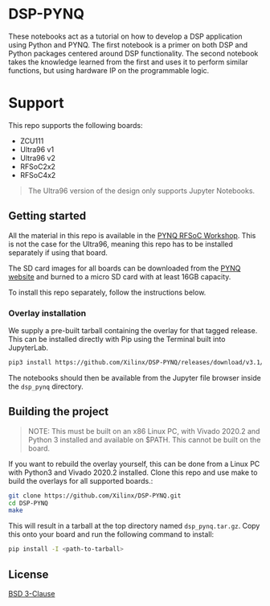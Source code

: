 # DSP-PYNQ
These notebooks act as a tutorial on how to develop a DSP application using Python and PYNQ. The first notebook is a primer on both DSP and Python packages centered around DSP functionality. The second notebook takes the knowledge learned from the first and uses it to perform similar functions, but using hardware IP on the programmable logic.

# Support
This repo supports the following boards:
   - ZCU111
   - Ultra96 v1
   - Ultra96 v2
   - RFSoC2x2
   - RFSoC4x2

> The Ultra96 version of the design only supports Jupyter Notebooks.

## Getting started
All the material in this repo is available in the [PYNQ RFSoC Workshop](https://github.com/Xilinx/PYNQ_RFSOC_Workshop). This is not the case for the Ultra96, meaning this repo has to be installed separately if using that board.

The SD card images for all boards can be downloaded from the [PYNQ website](http://www.pynq.io/board.html) and burned to a micro SD card with at least 16GB capacity.

To install this repo separately, follow the instructions below.

### Overlay installation
We supply a pre-built tarball containing the overlay for that tagged release. This can be installed directly with Pip using the Terminal built into JupyterLab.

```bash
pip3 install https://github.com/Xilinx/DSP-PYNQ/releases/download/v3.1/dsp_pynq-3.1.tar.gz
```

The notebooks should then be available from the Jupyter file browser inside the `dsp_pynq` directory.

## Building the project 
> NOTE: This must be built on an x86 Linux PC, with Vivado 2020.2 and Python 3 installed and available on $PATH. This cannot be built on the board.

If you want to rebuild the overlay yourself, this can be done from a Linux PC with Python3 and Vivado 2020.2 installed. Clone this repo and use make to build the overlays for all supported boards.:

```sh
git clone https://github.com/Xilinx/DSP-PYNQ.git
cd DSP-PYNQ
make
```

This will result in a tarball at the top directory named `dsp_pynq.tar.gz`. Copy this onto your board and run the following command to install:

```sh
pip install -I <path-to-tarball>
```

## License
[BSD 3-Clause](https://github.com/Xilinx/DSP-PYNQ/blob/master/LICENSE)

